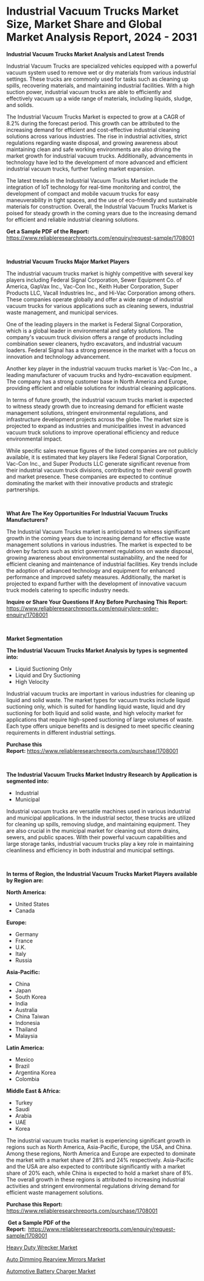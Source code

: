 <p><h1>Industrial Vacuum Trucks Market Size, Market Share and Global Market Analysis Report, 2024 - 2031</h1></p><p><strong>Industrial Vacuum Trucks Market Analysis and Latest Trends</strong></p>
<p><p>Industrial Vacuum Trucks are specialized vehicles equipped with a powerful vacuum system used to remove wet or dry materials from various industrial settings. These trucks are commonly used for tasks such as cleaning up spills, recovering materials, and maintaining industrial facilities. With a high suction power, industrial vacuum trucks are able to efficiently and effectively vacuum up a wide range of materials, including liquids, sludge, and solids.</p><p>The Industrial Vacuum Trucks Market is expected to grow at a CAGR of 8.2% during the forecast period. This growth can be attributed to the increasing demand for efficient and cost-effective industrial cleaning solutions across various industries. The rise in industrial activities, strict regulations regarding waste disposal, and growing awareness about maintaining clean and safe working environments are also driving the market growth for industrial vacuum trucks. Additionally, advancements in technology have led to the development of more advanced and efficient industrial vacuum trucks, further fueling market expansion.</p><p>The latest trends in the Industrial Vacuum Trucks Market include the integration of IoT technology for real-time monitoring and control, the development of compact and mobile vacuum trucks for easy maneuverability in tight spaces, and the use of eco-friendly and sustainable materials for construction. Overall, the Industrial Vacuum Trucks Market is poised for steady growth in the coming years due to the increasing demand for efficient and reliable industrial cleaning solutions.</p></p>
<p><strong>Get a Sample PDF of the Report:&nbsp;</strong> <a href="https://www.reliableresearchreports.com/enquiry/request-sample/1708001">https://www.reliableresearchreports.com/enquiry/request-sample/1708001</a></p>
<p>&nbsp;</p>
<p><strong>Industrial Vacuum Trucks Major Market Players</strong></p>
<p><p>The industrial vacuum trucks market is highly competitive with several key players including Federal Signal Corporation, Sewer Equipment Co. of America, GapVax Inc., Vac-Con Inc., Keith Huber Corporation, Super Products LLC, Vacall Industries Inc., and Hi-Vac Corporation among others. These companies operate globally and offer a wide range of industrial vacuum trucks for various applications such as cleaning sewers, industrial waste management, and municipal services.</p><p>One of the leading players in the market is Federal Signal Corporation, which is a global leader in environmental and safety solutions. The company's vacuum truck division offers a range of products including combination sewer cleaners, hydro excavators, and industrial vacuum loaders. Federal Signal has a strong presence in the market with a focus on innovation and technology advancement.</p><p>Another key player in the industrial vacuum trucks market is Vac-Con Inc., a leading manufacturer of vacuum trucks and hydro-excavation equipment. The company has a strong customer base in North America and Europe, providing efficient and reliable solutions for industrial cleaning applications.</p><p>In terms of future growth, the industrial vacuum trucks market is expected to witness steady growth due to increasing demand for efficient waste management solutions, stringent environmental regulations, and infrastructure development projects across the globe. The market size is projected to expand as industries and municipalities invest in advanced vacuum truck solutions to improve operational efficiency and reduce environmental impact.</p><p>While specific sales revenue figures of the listed companies are not publicly available, it is estimated that key players like Federal Signal Corporation, Vac-Con Inc., and Super Products LLC generate significant revenue from their industrial vacuum truck divisions, contributing to their overall growth and market presence. These companies are expected to continue dominating the market with their innovative products and strategic partnerships.</p></p>
<p>&nbsp;</p>
<p><strong>What Are The Key Opportunities For Industrial Vacuum Trucks Manufacturers?</strong></p>
<p><p>The Industrial Vacuum Trucks market is anticipated to witness significant growth in the coming years due to increasing demand for effective waste management solutions in various industries. The market is expected to be driven by factors such as strict government regulations on waste disposal, growing awareness about environmental sustainability, and the need for efficient cleaning and maintenance of industrial facilities. Key trends include the adoption of advanced technology and equipment for enhanced performance and improved safety measures. Additionally, the market is projected to expand further with the development of innovative vacuum truck models catering to specific industry needs.</p></p>
<p><strong>Inquire or Share Your Questions If Any Before Purchasing This Report:</strong> <a href="https://www.reliableresearchreports.com/enquiry/pre-order-enquiry/1708001">https://www.reliableresearchreports.com/enquiry/pre-order-enquiry/1708001</a></p>
<p>&nbsp;</p>
<p><strong>Market Segmentation</strong></p>
<p><strong>The Industrial Vacuum Trucks Market Analysis by types is segmented into:</strong></p>
<p><ul><li>Liquid Suctioning Only</li><li>Liquid and Dry Suctioning</li><li>High Velocity</li></ul></p>
<p><p>Industrial vacuum trucks are important in various industries for cleaning up liquid and solid waste. The market types for vacuum trucks include liquid suctioning only, which is suited for handling liquid waste, liquid and dry suctioning for both liquid and solid waste, and high velocity market for applications that require high-speed suctioning of large volumes of waste. Each type offers unique benefits and is designed to meet specific cleaning requirements in different industrial settings.</p></p>
<p><strong>Purchase this Report:&nbsp;</strong><a href="https://www.reliableresearchreports.com/purchase/1708001">https://www.reliableresearchreports.com/purchase/1708001</a></p>
<p>&nbsp;</p>
<p><strong>The Industrial Vacuum Trucks Market Industry Research by Application is segmented into:</strong></p>
<p><ul><li>Industrial</li><li>Municipal</li></ul></p>
<p><p>Industrial vacuum trucks are versatile machines used in various industrial and municipal applications. In the industrial sector, these trucks are utilized for cleaning up spills, removing sludge, and maintaining equipment. They are also crucial in the municipal market for cleaning out storm drains, sewers, and public spaces. With their powerful vacuum capabilities and large storage tanks, industrial vacuum trucks play a key role in maintaining cleanliness and efficiency in both industrial and municipal settings.</p></p>
<p>&nbsp;</p>
<p><strong>In terms of Region, the Industrial Vacuum Trucks Market Players available by Region are:</strong></p>
<p>
    <p> <strong> North America: </strong>
        <ul>
            <li>United States</li>
            <li>Canada</li>
        </ul>
        </p> 
    <p> <strong> Europe: </strong>
        <ul>
            <li>Germany</li>
            <li>France</li>
            <li>U.K.</li>
            <li>Italy</li>
            <li>Russia</li>
        </ul>
        </p> 
    <p> <strong> Asia-Pacific: </strong>
        <ul>
            <li>China</li>
            <li>Japan</li>
            <li>South Korea</li>
            <li>India</li>
            <li>Australia</li>
            <li>China Taiwan</li>
            <li>Indonesia</li>
            <li>Thailand</li>
            <li>Malaysia</li>
        </ul>
        </p> 
    <p> <strong> Latin America: </strong>
        <ul>
            <li>Mexico</li>
            <li>Brazil</li>
            <li>Argentina Korea</li>
            <li>Colombia</li>
        </ul>
        </p> 
    <p> <strong> Middle East & Africa: </strong>
        <ul>
            <li>Turkey</li>
            <li>Saudi</li>
            <li>Arabia</li>
            <li>UAE</li>
            <li>Korea</li>
        </ul>
    </p>
    </p>
<p><p>The industrial vacuum trucks market is experiencing significant growth in regions such as North America, Asia-Pacific, Europe, the USA, and China. Among these regions, North America and Europe are expected to dominate the market with a market share of 28% and 24% respectively. Asia-Pacific and the USA are also expected to contribute significantly with a market share of 20% each, while China is expected to hold a market share of 8%. The overall growth in these regions is attributed to increasing industrial activities and stringent environmental regulations driving demand for efficient waste management solutions.</p></p>
<p><strong>Purchase this Report: </strong><a href="https://www.reliableresearchreports.com/purchase/1708001">https://www.reliableresearchreports.com/purchase/1708001</a></p>
<p>&nbsp;<strong>Get a Sample PDF of the Report:&nbsp;&nbsp;</strong><a href="https://www.reliableresearchreports.com/enquiry/request-sample/1708001">https://www.reliableresearchreports.com/enquiry/request-sample/1708001</a></p>
<p><strong></strong></p>
<p><p><a href="https://github.com/bobicer/Market-Research-Report-List-2/blob/main/heavy-duty-wrecker-market.md">Heavy Duty Wrecker Market</a></p><p><a href="https://github.com/timeliteaut/Market-Research-Report-List-1/blob/main/auto-dimming-rearview-mirrors-market.md">Auto Dimming Rearview Mirrors Market</a></p><p><a href="https://github.com/globismark/Market-Research-Report-List-2/blob/main/automotive-battery-charger-market.md">Automotive Battery Charger Market</a></p></p>